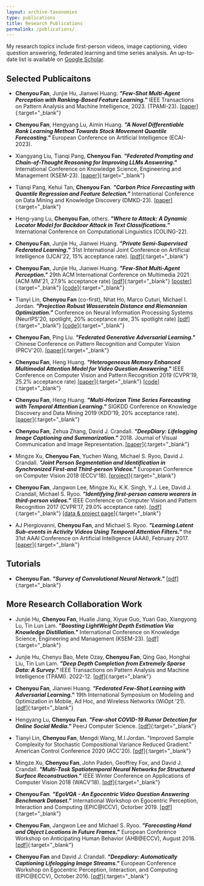 ```yaml
---
layout: archive-taxonomies
type: publications
title: Research Publications
permalink: /publications/
---
```



<p>My research topics include first-person videos, image captioning, video question answering, federated learning and time series analysis. An up-to-date list is available on <a href="https://scholar.google.com/citations?user=FRu9MHcAAAAJ&hl=en" target="_blank" rel="noopener noreferrer">Google Scholar</a>.</p>


## Selected Publicaitons
* **Chenyou Fan**, Junjie Hu, Jianwei Huang. ***"Few-Shot Multi-Agent Perception with Ranking-Based Feature Learning."*** IEEE Transactions on Pattern Analysis and Machine Intelligence, 2023. (TPAMI-23). [[paper]](https://ieeexplore.ieee.org/document/10149393){:target="_blank"}

* **Chenyou Fan**, Hengyang Lu, Aimin Huang. ***"A Novel Differentiable Rank Learning Method Towards Stock Movement Quantile Forecasting."*** European Conference on Artificial Intelligence (ECAI-2023). 
<!-- [[paper]](https://ieeexplore.ieee.org/document/10149393){:target="_blank"} -->

* Xiangyang Liu, Tianqi Pang, **Chenyou Fan**. ***"Federated Prompting and Chain-of-Thought Reasoning for Improving LLMs Answering."*** International Conference on Knowledge Science, Engineering and Management (KSEM-23). [[paper]]( https://arxiv.org/abs/2304.13911){:target="_blank"}

* Tianqi Pang, Kehui Tan, **Chenyou Fan**. ***"Carbon Price Forecasting with Quantile Regression and Feature Selection."*** International Conference on Data Mining and Knowledge Discovery (DMKD-23). [[paper]]( https://arxiv.org/abs/2305.03224){:target="_blank"}

* Heng-yang Lu, **Chenyou Fan**, others. ***"Where to Attack: A Dynamic Locator Model for Backdoor Attack in Text Classifications."*** International Conference on Computational Linguistics (COLING-22).

* **Chenyou Fan**, Junjie Hu, Jianwei Huang. ***"Private Semi-Supervised Federated Learning."*** 31st International Joint Conference on Artificial Intelligence (IJCAI'22, 15% acceptance rate). [[pdf]](https://www.ijcai.org/proceedings/2022/279){:target="_blank"}

* **Chenyou Fan**, Junjie Hu, Jianwei Huang. ***"Few-Shot Multi-Agent Perception."*** 29th ACM International Conference on Multimedia 2021 (ACM MM'21, 27.9% acceptance rate) [[pdf]](./docs/fs_map_1.pdf){:target="_blank"} [[poster]](./docs/mm21_poster.pdf){:target="_blank"} [[code]](https://github.com/fanchenyou/fs-map-project){:target="_blank"}

* Tianyi Lin, **Chenyou Fan** (co-first), Nhat Ho, Marco Cuturi, Michael I. Jordan. ***"Projection Robust Wasserstein Distance and Riemannian Optimization."*** Conference on Neural Information Processing Systems (NeurIPS'20, spotlight, 20% acceptance rate, 3% spotlight rate) [[pdf]](https://arxiv.org/abs/2006.07458){:target="_blank"} [[code]](https://github.com/fanchenyou/PRW){:target="_blank"}

* **Chenyou Fan**, Ping Liu. ***"Federated Generative Adversarial Learning."*** Chinese Conference on Pattern Recognition and Computer Vision (PRCV'20). [[paper]](https://arxiv.org/abs/2005.03793){:target="_blank"}

* **Chenyou Fan**, Heng Huang. ***"Heterogeneous Memory Enhanced Multimodal Attention Model for Video Question Answering."*** IEEE Conference on Computer Vision and Pattern Recognition 2019 (CVPR'19, 25.2% acceptance rate) [[paper]](https://arxiv.org/pdf/1904.04357.pdf){:target="_blank"} [[code]](https://github.com/fanchenyou/HME-VideoQA){:target="_blank"}

* **Chenyou Fan**, Heng Huang. ***"Multi-Horizon Time Series Forecasting with Temporal Attention Learning."*** SIGKDD Conference on Knowledge Discovery and Data Mining 2019 (KDD'19, 20% acceptance rate). [[paper]](https://dl.acm.org/doi/10.1145/3292500.3330662){:target="_blank"}

* **Chenyou Fan**, Zehua Zhang, David J. Crandall. ***"DeepDiary: Lifelogging Image Captioning and Summarization."*** 2018. Journal of Visual Communication and Image Representation. [[paper]](https://www.sciencedirect.com/science/article/abs/pii/S1047320318301032){:target="_blank"}

* Mingze Xu, **Chenyou Fan**, Yuchen Wang, Michael S. Ryoo, David J. Crandall. ***"Joint Person Segmentation and Identification in Synchronized First-and Third-person Videos."*** European Conference on Computer Vision 2018 (ECCV'18). [[project]](http://vision.soic.indiana.edu/firstthird-eccv2018/){:target="_blank"}

* **Chenyou Fan**, Jangwon Lee, Mingze Xu, K.K. Singh, Y.J. Lee, David J. Crandall, Michael S. Ryoo. ***"Identifying first-person camera wearers in third-person videos."*** IEEE Conference on Computer Vision and Pattern Recognition 2017 (CVPR'17, 29.0% acceptance rate). [[pdf]](https://openaccess.thecvf.com/content_cvpr_2017/papers/Fan_Identifying_First-Person_Camera_CVPR_2017_paper.pdf){:target="_blank"} [[data & project page]](http://vision.soic.indiana.edu/identifying-1st-3rd/){:target="_blank"}

* AJ Piergiovanni, **Chenyou Fan**, and Michael S. Ryoo. ***"Learning Latent Sub-events in Activity Videos Using Temporal Attention Filters."*** the 31st AAAI Conference on Artificial Intelligence (AAAI), February 2017. [[paper]](http://arxiv.org/abs/1605.08140){:target="_blank"}


## Tutorials
* **Chenyou Fan**. ***"Survey of Convolutional Neural Network."*** [[pdf]](https://fanchenyou.github.io/docs/cnn_survey.pdf){:target="_blank"}

## More Research Collaboration Work

* Junjie Hu, **Chenyou Fan**, Hualie Jiang, Xiyue Guo, Yuan Gao, Xiangyong Lu, Tin Lun Lam. ***"Boosting LightWeight Depth Estimation Via Knowledge Distillation."*** International Conference on Knowledge Science, Engineering and Management (KSEM-23). [[pdf]]( https://arxiv.org/abs/2105.06143){:target="_blank"}


* Junjie Hu, Chenyu Bao, Mete Ozay, **Chenyou Fan**, Qing Gao, Honghai Liu, Tin Lun Lam. ***"Deep Depth Completion from Extremely Sparse Data: A Survey."*** IEEE Transactions on Pattern Analysis and Machine Intelligence (TPAMI). 2022-12. [[pdf]](https://arxiv.org/abs/2205.05335){:target="_blank"}

* **Chenyou Fan**, Jianwei Huang. ***"Federated Few-Shot Learning with Adversarial Learning."*** 19th International Symposium on Modeling and Optimization in Mobile, Ad Hoc, and Wireless Networks (WiOpt '21). [[pdf]](https://arxiv.org/abs/2104.00365){:target="_blank"}

* Hengyang Lu, **Chenyou Fan**. ***"Few-shot COVID-19 Rumor Detection for Online Social Media."*** PeerJ Computer Science. [[pdf]](https://peerj.com/articles/cs-688/){:target="_blank"}
 
* Tianyi Lin, **Chenyou Fan**, Mengdi Wang, M.I.Jordan. "Improved Sample Complexity for Stochastic Compositional Variance Reduced Gradient." American Control Conference 2020 (ACC'20). [[pdf]](https://arxiv.org/abs/1806.00458){:target="_blank"}

* Mingze Xu, **Chenyou Fan**, John Paden, Geoffrey Fox, and David J. Crandall. ***"Multi-Task Spatiotemporal Neural Networks for Structured Surface Reconstruction."*** IEEE Winter Conference on Applications of Computer Vision 2018 (WACV’18). [[pdf]](https://arxiv.org/pdf/1801.03986.pdf){:target="_blank"}

* **Chenyou Fan**. ***"EgoVQA - An Egocentric Video Question Answering Benchmark Dataset."*** International Workshop on Egocentric Perception, Interaction and Computing (EPIC@ICCV), Octorber 2019. [[pdf]](https://openaccess.thecvf.com/content_ICCVW_2019/html/EPIC/Fan_EgoVQA_-_An_Egocentric_Video_Question_Answering_Benchmark_Dataset_ICCVW_2019_paper.html){:target="_blank"}

* **Chenyou Fan**, Jangwon Lee and Michael S. Ryoo. ***"Forecasting Hand and Object Locations in Future Frames."*** European Conference Workshop on Anticipating Human Behavior (AHB@ECCV), August 2018. [[pdf]](https://arxiv.org/abs/1705.07328){:target="_blank"}

* **Chenyou Fan** and David J. Crandall. ***"Deepdiary: Automatically Captioning Lifelogging Image Streams."*** European Conference Workshop on Egocentric Perception, Interaction, and Computing (EPIC@ECCV), October 2016. [[pdf]](http://vision.soic.indiana.edu/projects/deepdiary-automatically-captioning-lifelogging-image-streams/){:target="_blank"}